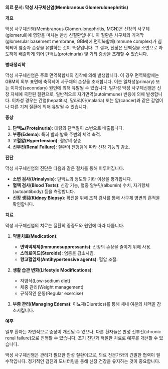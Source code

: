 **의료 문서: 막성 사구체신염(Membranous Glomerulonephritis)**

**개요**

막성 사구체신염(Membranous Glomerulonephritis, MGN)은 신장의 사구체(glomeruli)에 영향을 미치는 만성 신질환입니다. 이 질환은 사구체의 기저막(glomerular basement membrane, GBM)에 면역복합체(immune complex)가 침착되어 염증과 손상을 유발하는 것이 특징입니다. 그 결과, 신장은 단백질을 소변으로 과도하게 배출하게 되어 단백뇨(proteinuria) 및 기타 증상을 초래할 수 있습니다.

**병태생리학**

막성 사구체신염은 주로 면역복합체의 침착에 의해 발생합니다. 이 경우 면역복합체는 GBM의 외부 표면에 축적되어 사구체의 손상을 초래합니다. 이는 일차성(primary) 또는 이차성(secondary) 원인에 의해 유발될 수 있습니다. 일차성 막성 사구체신염은 신장 자체에 국한된 질환으로, 일반적으로 자가면역(autoimmune) 반응에 의해 발생합니다. 이차성 경우는 간염(hepatitis), 말라리아(malaria) 또는 암(cancer)과 같은 감염이나 다른 기저 질환에 의해 유발될 수 있습니다.

**증상**

1. **단백뇨(Proteinuria)**: 대량의 단백질이 소변으로 배출됩니다.
2. **부종(Edema)**: 특히 발과 발목 주변의 체액 축적.
3. **고혈압(Hypertension)**: 혈압의 상승.
4. **신부전(Renal Failure)**: 질환이 진행됨에 따라 신장 기능의 감소.

**진단**

막성 사구체신염의 진단은 다음과 같은 절차를 통해 이루어집니다.

- **소변 검사(Urinalysis)**: 단백뇨의 정도와 기타 이상을 평가합니다.
- **혈액 검사(Blood Tests)**: 신장 기능, 혈중 알부민(albumin) 수치, 자가항체(autoantibody) 등을 측정합니다.
- **신장 생검(Kidney Biopsy)**: 확진을 위해 조직 검사를 통해 사구체 병변의 흔적을 확인합니다.

**치료**

막성 사구체신염의 치료는 질환의 중증도와 원인에 따라 다릅니다.

1. **약물치료(Medication)**:
   - **면역억제제(Immunosuppressants)**: 신장의 손상을 줄이기 위해 사용.
   - **스테로이드(Steroids)**: 염증을 감소시킴.
   - **항고혈압제(Antihypertensive agents)**: 혈압 조절.

2. **생활 습관 변화(Lifestyle Modifications)**:
   - 저염식(Low-sodium diet)
   - 체중 관리(Weight management)
   - 규칙적인 운동(Regular exercise)

3. **부종 관리(Managing Edema)**: 이뇨제(Diuretics)를 통해 체내 여분의 체액을 감소시킵니다.

**예후**

일부 환자는 자연적으로 증상이 개선될 수 있으나, 다른 환자들은 만성 신부전(chronic renal failure)으로 진행할 수 있습니다. 조기 진단과 적절한 치료로 예후를 개선할 수 있습니다.

막성 사구체신염은 관리가 필요한 만성 질환이므로, 의료 전문가와의 긴밀한 협력이 필수적입니다. 정기적인 검진과 모니터링을 통해 신장 건강을 유지하는 것이 중요합니다.